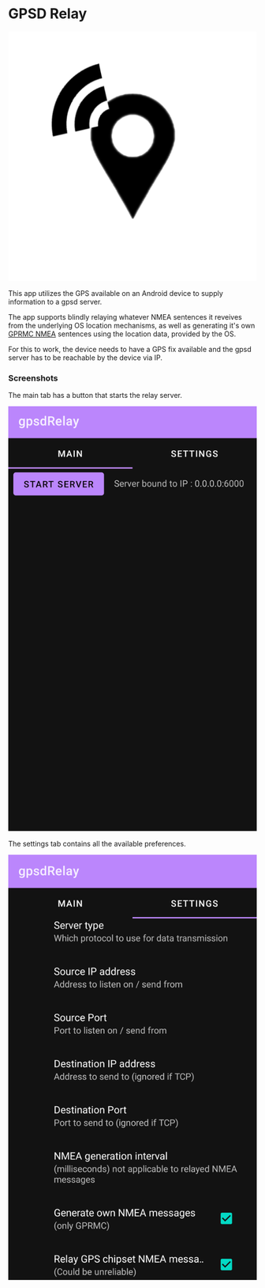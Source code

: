 # GPSD Relay

![gpsdRelay launcher icon](./app/src/main/ic_launcher-playstore.png)

This app utilizes the GPS available on an Android device to supply information to a gpsd server.

The app supports blindly relaying whatever NMEA sentences it reveives from the underlying OS location mechanisms, as well as generating it's own [GPRMC NMEA](https://en.wikipedia.org/wiki/NMEA_0183) sentences using the location data, provided by the OS.

For this to work, the device needs to have a GPS fix available and the gpsd server has to be reachable by the device via IP.

### Screenshots

The main tab has a button that starts the relay server.

![main tab screenshot](./screenshots/main_tab.png)

The settings tab contains all the available preferences.

![settings tab screenshot](./screenshots/settings_tab.png)

